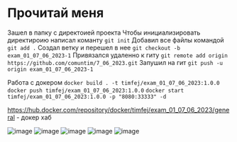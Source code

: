 # Прочитай меня

Зашел в папку с директоией проекта
Чтобы инициализировать директироию написал команту `git init`
Добавил все файлы командой `git add .`
Создал ветку и перешел в нее `git checkout -b exam_01_07_06_2023-1`
Привязался удаленно к гиту `git remote add origin https://github.com/comuntim/7_06_2023.git`
Запушил на гит `git push -u origin exam_01_07_06_2023-1`

Работа с докером 
`docker build . -t timfej/exam_01_07_06_2023:1.0.0`
`docker push timfej/exam_01_07_06_2023:1.0.0`
`docker start timfej/exam_01_07_06_2023:1.0.0 -p "8080:33333" -d`

https://hub.docker.com/repository/docker/timfej/exam_01_07_06_2023/general - докер хаб

![image](https://github.com/comuntim/7_06_2023/assets/125384600/ab60c5f9-51fe-4a7c-9633-18f3d1e2df52)
![image](https://github.com/comuntim/7_06_2023/assets/125384600/9e9d2b21-35cc-4d5e-ac03-7cc96c296f70)
![image](https://github.com/comuntim/7_06_2023/assets/125384600/dcfa9f85-49bb-473b-80bb-6a9b5817b6dc)
![image](https://github.com/comuntim/7_06_2023/assets/125384600/eca12c68-0256-451c-8050-0b9cce2cbbbe)
![image](https://github.com/comuntim/7_06_2023/assets/125384600/8eb7ab6c-b0cc-4a26-b2d7-fd65c01d79b1)
